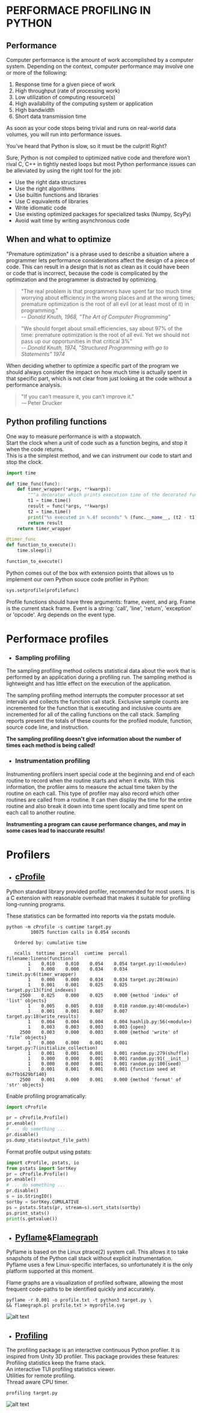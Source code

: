 

# PERFORMACE PROFILING IN PYTHON

## Performance
Computer performance is the amount of work accomplished by a computer system. Depending on the context, computer performance may involve one or more of the following:

1. Response time for a given piece of work
1. High throughput (rate of processing work)
1. Low utilization of computing resource(s)
1. High availability of the computing system or application
1. High bandwidth
1. Short data transmission time

As soon as your code stops being trivial and runs on real-world data volumes, you will run into performance issues.  

You’ve heard that Python is slow, so it must be the culprit! Right?

Sure, Python is not compiled to optimized native code and therefore won’t rival C, C++ in tightly nested loops but most Python performance issues can be alleviated by using the right tool for the job:
* Use the right data structures 
* Use the right algorithms
* Use builtin functions and libraries
* Use C equivalents of libraries
* Write idiomatic code
* Use existing optimized packages for specialized tasks (Numpy, ScyPy)
* Avoid wait time by writing asynchronous code

## When and what to optimize
"Premature optimization" is a phrase used to describe a situation where a programmer lets performance considerations affect the design of a piece of code. This can result in a design that is not as clean as it could have been or code that is incorrect, because the code is complicated by the optimization and the programmer is distracted by optimizing.

>"The real problem is that programmers have spent far too much time worrying about efficiency in the wrong places and at the wrong times; premature optimization is the root of all evil (or at least most of it) in programming."  
>-- <cite>Donald Knuth, 1968, "The Art of Computer Programming"</cite>

>"We should forget about small efficiencies, say about 97% of the time: premature optimization is the root of all evil. Yet we should not pass up our opportunities in that critical 3%"  
>-- <cite>Donald Knuth, 1974, "Structured Programming with go to Statements" 1974</cite>

When deciding whether to optimize a specific part of the program we should always consider the impact on how much time is actually spent in that specific part, which is not clear from just looking at the code without a performance analysis. 

>"If you can’t measure it, you can’t improve it."  
>-– Peter Drucker

## Python profiling functions
One way to measure performance is with a stopwatch.  
Start the clock when a unit of code such as a function begins, and stop it when the code returns.  
This is a the simplest method, and we can instrument our code to start and stop the clock.

```python
import time

def time_func(func):
    def timer_wrapper(*args, **kwargs):
        """a decorator which prints execution time of the decorated function"""
        t1 = time.time()
        result = func(*args, **kwargs)
        t2 = time.time()
        print("%s executed in %.4f seconds" % (func.__name__, (t2 - t1)))
        return result
    return timer_wrapper

@timer_func
def function_to_execute():
    time.sleep(1)

function_to_execute()
```

Python comes out of the box with extension points that allows us to implement our own Python souce code profiler in Python:
```python
sys.setprofile(profilefunc)  
```
Profile functions should have three arguments: frame, event, and arg. Frame is the current stack frame. Event is a string: 'call', 'line', 'return', 'exception' or 'opcode'. Arg depends on the event type.

Performace profiles
===================
* ### Sampling profiling
The sampling profiling method collects statistical data about the work that is performed by an application during a profiling run. The sampling method is lightweight and has little effect on the execution of the application.

The sampling profiling method interrupts the computer processor at set intervals and collects the function call stack. Exclusive sample counts are incremented for the function that is executing and inclusive counts are incremented for all of the calling functions on the call stack. Sampling reports present the totals of these counts for the profiled module, function, source code line, and instruction.

__The sampling profiling doesn't give information about the number of times each method is being called!__

* ### Instrumentation profiling
Instrumenting profilers insert special code at the beginning and end of each routine to record when the routine starts and when it exits. With this information, the profiler aims to measure the actual time taken by the routine on each call. This type of profiler may also record which other routines are called from a routine. It can then display the time for the entire routine and also break it down into time spent locally and time spent on each call to another routine.

__Instrumenting a program can cause performance changes, and may in some cases lead to inaccurate results!__

Profilers
=========

* <H2><a href="https://docs.python.org/3/library/profile.html" target="_blank">cProfile</a></H2>   
Python standard library provided profiler, recommended for most users. It is a C extension with reasonable overhead that makes it suitable for profiling long-running programs.  

These statistics can be formatted into reports via the pstats module.
```
python -m cProfile -s cumtime target.py
         10075 function calls in 0.054 seconds

   Ordered by: cumulative time

   ncalls  tottime  percall  cumtime  percall filename:lineno(function)
        1    0.010    0.010    0.054    0.054 target.py:1(<module>)
        1    0.000    0.000    0.034    0.034 timeit.py:6(timer_wrapper)
        1    0.000    0.000    0.034    0.034 target.py:28(main)
        1    0.001    0.001    0.025    0.025 target.py:13(find_indexes)
     2500    0.025    0.000    0.025    0.000 {method 'index' of 'list' objects}
        1    0.005    0.005    0.010    0.010 random.py:40(<module>)
        1    0.001    0.001    0.007    0.007 target.py:18(write_results)
        1    0.004    0.004    0.004    0.004 hashlib.py:56(<module>)
        1    0.003    0.003    0.003    0.003 {open}
     2500    0.003    0.000    0.003    0.000 {method 'write' of 'file' objects}
        1    0.000    0.000    0.001    0.001 target.py:7(initialize_collection)
        1    0.001    0.001    0.001    0.001 random.py:279(shuffle)
        1    0.000    0.000    0.001    0.001 random.py:91(__init__)
        1    0.000    0.000    0.001    0.001 random.py:100(seed)
        1    0.001    0.001    0.001    0.001 {function seed at 0x7fb1629bf140}
     2500    0.001    0.000    0.001    0.000 {method 'format' of 'str' objects}
```

Enable profiling programatically:
```python
import cProfile

pr = cProfile.Profile()
pr.enable()
# ... do something ...
pr.disable()
ps.dump_stats(output_file_path)
```

Format profile output using pstats:
```python
import cProfile, pstats, io
from pstats import SortKey
pr = cProfile.Profile()
pr.enable()
# ... do something ...
pr.disable()
s = io.StringIO()
sortby = SortKey.CUMULATIVE
ps = pstats.Stats(pr, stream=s).sort_stats(sortby)
ps.print_stats()
print(s.getvalue())
```

* <H2><a href="https://pyflame.readthedocs.io/en/latest/" target="_blank">Pyflame</a>&<a href="https://github.com/brendangregg/FlameGraph" target="_blank">Flamegraph</a></H2>

Pyflame is based on the Linux ptrace(2) system call. This allows it to take snapshots of the Python call stack without explicit instrumentation.  
Pyflame uses a few Linux-specific interfaces, so unfortunately it is the only platform supported at this moment.

Flame graphs are a visualization of profiled software, allowing the most frequent code-paths to be identified quickly and accurately.
```shell
pyflame -r 0.001 -o profile.txt -t python3 target.py \
&& flamegraph.pl profile.txt > myprofile.svg
```

![alt text](pyflame.png "Pyflame graph chart")

* <H2><a href="https://github.com/what-studio/profiling" target="_blank">Profiling</a></H2>

The profiling package is an interactive continuous Python profiler. It is inspired from Unity 3D profiler. This package provides these features:  
    Profiling statistics keep the frame stack.  
    An interactive TUI profiling statistics viewer.  
    Utilities for remote profiling.  
    Thread aware CPU timer.  

```shell
profiling target.py
```

![alt text](profiling.png "Profiling UI")